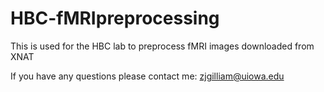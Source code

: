 # HBC-fMRIpreprocessing

This is used for the HBC lab to preprocess fMRI images downloaded from XNAT

If you have any questions please contact me: zjgilliam@uiowa.edu